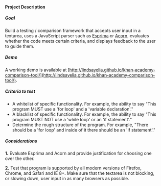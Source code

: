 #### Project Description

##### Goal

Build a testing / comparison framework that accepts user input in a textarea, uses a JavaScript parser such as [Esprima](http://esprima.org/) or [Acorn](http://marijnhaverbeke.nl/acorn/), evaluates whether the code meets certain criteria, and displays feedback to the user to guide them.

##### Demo

A working demo is available at [http://lindsayelia.github.io/khan-academy-comparison-tool/](http://lindsayelia.github.io/khan-academy-comparison-tool/).

##### Criteria to test

- A whitelist of specific functionality. For example, the ability to say "This program MUST use a 'for loop' and a 'variable declaration'."
- A blacklist of specific functionality. For example, the ability to say "This program MUST NOT use a 'while loop' or an 'if statement'."
- Determine the rough structure of the program. For example, "There should be a 'for loop' and inside of it there should be an 'if statement'."

##### Considerations

**1.** Evaluate Esprima and Acorn and provide justification for choosing one over the other.

**2.** Test that program is supported by all modern versions of Firefox, Chrome, and Safari and IE 8+. Make sure that the textarea is not blocking, or slowing down, user input in as many browsers as possible.



